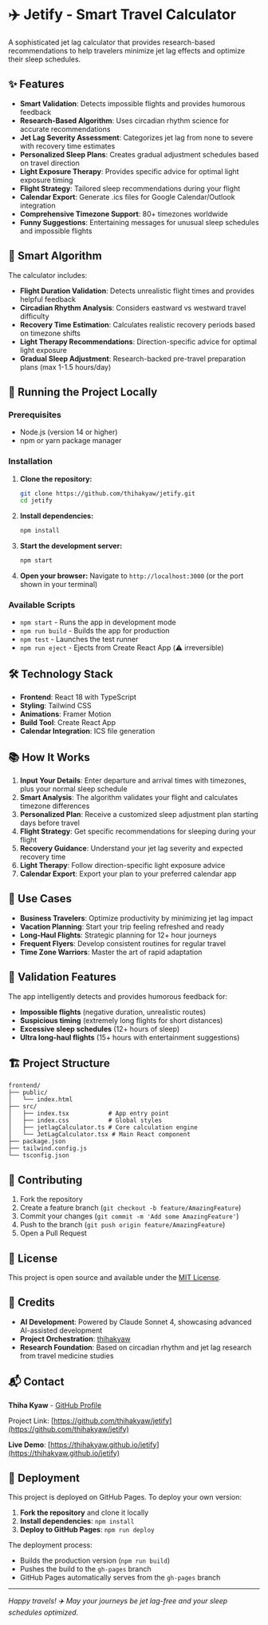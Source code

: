 # ✈️ Jetify - Smart Travel Calculator

A sophisticated jet lag calculator that provides research-based recommendations to help travelers minimize jet lag effects and optimize their sleep schedules.

## ✨ Features

- **Smart Validation**: Detects impossible flights and provides humorous feedback
- **Research-Based Algorithm**: Uses circadian rhythm science for accurate recommendations
- **Jet Lag Severity Assessment**: Categorizes jet lag from none to severe with recovery time estimates
- **Personalized Sleep Plans**: Creates gradual adjustment schedules based on travel direction
- **Light Exposure Therapy**: Provides specific advice for optimal light exposure timing
- **Flight Strategy**: Tailored sleep recommendations during your flight
- **Calendar Export**: Generate .ics files for Google Calendar/Outlook integration
- **Comprehensive Timezone Support**: 80+ timezones worldwide
- **Funny Suggestions**: Entertaining messages for unusual sleep schedules and impossible flights

## 🧠 Smart Algorithm

The calculator includes:
- **Flight Duration Validation**: Detects unrealistic flight times and provides helpful feedback
- **Circadian Rhythm Analysis**: Considers eastward vs westward travel difficulty
- **Recovery Time Estimation**: Calculates realistic recovery periods based on timezone shifts
- **Light Therapy Recommendations**: Direction-specific advice for optimal light exposure
- **Gradual Sleep Adjustment**: Research-backed pre-travel preparation plans (max 1-1.5 hours/day)

## 🚀 Running the Project Locally

### Prerequisites

- Node.js (version 14 or higher)
- npm or yarn package manager

### Installation

1. **Clone the repository:**
   ```bash
   git clone https://github.com/thihakyaw/jetify.git
   cd jetify
   ```

2. **Install dependencies:**
   ```bash
   npm install
   ```

3. **Start the development server:**
   ```bash
   npm start
   ```

4. **Open your browser:**
   Navigate to `http://localhost:3000` (or the port shown in your terminal)

### Available Scripts

- `npm start` - Runs the app in development mode
- `npm run build` - Builds the app for production
- `npm test` - Launches the test runner
- `npm run eject` - Ejects from Create React App (⚠️ irreversible)

## 🛠️ Technology Stack

- **Frontend**: React 18 with TypeScript
- **Styling**: Tailwind CSS
- **Animations**: Framer Motion
- **Build Tool**: Create React App
- **Calendar Integration**: ICS file generation

## 📚 How It Works

1. **Input Your Details**: Enter departure and arrival times with timezones, plus your normal sleep schedule
2. **Smart Analysis**: The algorithm validates your flight and calculates timezone differences
3. **Personalized Plan**: Receive a customized sleep adjustment plan starting days before travel
4. **Flight Strategy**: Get specific recommendations for sleeping during your flight
5. **Recovery Guidance**: Understand your jet lag severity and expected recovery time
6. **Light Therapy**: Follow direction-specific light exposure advice
7. **Calendar Export**: Export your plan to your preferred calendar app

## 🎯 Use Cases

- **Business Travelers**: Optimize productivity by minimizing jet lag impact
- **Vacation Planning**: Start your trip feeling refreshed and ready
- **Long-Haul Flights**: Strategic planning for 12+ hour journeys
- **Frequent Flyers**: Develop consistent routines for regular travel
- **Time Zone Warriors**: Master the art of rapid adaptation

## 🧪 Validation Features

The app intelligently detects and provides humorous feedback for:
- **Impossible flights** (negative duration, unrealistic routes)
- **Suspicious timing** (extremely long flights for short distances)
- **Excessive sleep schedules** (12+ hours of sleep)
- **Ultra long-haul flights** (15+ hours with entertainment suggestions)

## 🏗️ Project Structure

```
frontend/
├── public/
│   └── index.html
├── src/
│   ├── index.tsx           # App entry point
│   ├── index.css           # Global styles
│   ├── jetlagCalculator.ts # Core calculation engine
│   └── JetLagCalculator.tsx # Main React component
├── package.json
├── tailwind.config.js
└── tsconfig.json
```

## 🤝 Contributing

1. Fork the repository
2. Create a feature branch (`git checkout -b feature/AmazingFeature`)
3. Commit your changes (`git commit -m 'Add some AmazingFeature'`)
4. Push to the branch (`git push origin feature/AmazingFeature`)
5. Open a Pull Request

## 📄 License

This project is open source and available under the [MIT License](LICENSE).

## 🙏 Credits

- **AI Development**: Powered by Claude Sonnet 4, showcasing advanced AI-assisted development
- **Project Orchestration**: [thihakyaw](https://github.com/thihakyaw)
- **Research Foundation**: Based on circadian rhythm and jet lag research from travel medicine studies

## 📬 Contact

**Thiha Kyaw** - [GitHub Profile](https://github.com/thihakyaw)

Project Link: [https://github.com/thihakyaw/jetify](https://github.com/thihakyaw/jetify)

**Live Demo**: [https://thihakyaw.github.io/jetify](https://thihakyaw.github.io/jetify)

## 🚀 Deployment

This project is deployed on GitHub Pages. To deploy your own version:

1. **Fork the repository** and clone it locally
2. **Install dependencies**: `npm install`
3. **Deploy to GitHub Pages**: `npm run deploy`

The deployment process:
- Builds the production version (`npm run build`)
- Pushes the build to the `gh-pages` branch
- GitHub Pages automatically serves from the `gh-pages` branch

---

*Happy travels! ✈️ May your journeys be jet lag-free and your sleep schedules optimized.*
